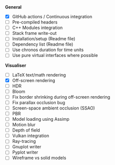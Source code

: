 **General**
- [x] GitHub actions / Continuous integration
- [ ] Pre-compiled headers
- [ ] C++ Modules integration
- [ ] Stack frame write-out
- [ ] Installation/setup (Readme file)
- [ ] Dependency list (Readme file)
- [ ] Use chronos duration for time units
- [ ] Use pure virtual interfaces where possible

**Visualiser**
- [ ] LaTeX text/math rendering
- [x] Off-screen rendering
- [ ] HDR
- [ ] Bloom
- [ ] Fix border shrinking during off-screen rendering
- [ ] Fix parallax occlusion bug
- [ ] Screen-space ambient occlusion (SSAO)
- [ ] PBR
- [ ] Model loading using Assimp
- [ ] Motion blur
- [ ] Depth of field
- [ ] Vulkan integration
- [ ] Ray-tracing
- [ ] Gnuplot writer
- [ ] Pyplot writer
- [ ] Wireframe vs solid models
